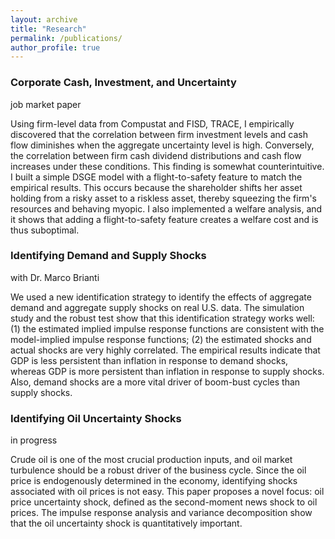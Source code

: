 ```yaml
---
layout: archive
title: "Research"
permalink: /publications/
author_profile: true
---
```



### Corporate Cash, Investment, and Uncertainty
job market paper

Using firm-level data from Compustat and FISD, TRACE, I empirically discovered that the correlation between firm investment levels and cash flow diminishes when the aggregate uncertainty level is high. Conversely, the correlation between firm cash dividend distributions and cash flow increases under these conditions. This finding is somewhat counterintuitive. I built a simple DSGE model with a flight-to-safety feature to match the empirical results. This occurs because the shareholder shifts her asset holding from a risky asset to a riskless asset, thereby squeezing the firm's resources and behaving myopic. I also implemented a welfare analysis, and it shows that adding a flight-to-safety feature creates a welfare cost and is thus suboptimal.


### Identifying Demand and Supply Shocks
with Dr. Marco Brianti

We used a new identification strategy to identify the effects of aggregate demand and aggregate supply shocks on real U.S. data. The simulation study and the robust test show that this identification strategy works well: (1) the estimated implied impulse response functions are consistent with the model-implied impulse response functions; (2) the estimated shocks and actual shocks are very highly correlated. The empirical results indicate that GDP is less persistent than inflation in response to demand shocks, whereas GDP is more persistent than inflation in response to supply shocks. Also, demand shocks are a more vital driver of boom-bust cycles than supply shocks.


### Identifying Oil Uncertainty Shocks
in progress

Crude oil is one of the most crucial production inputs, and oil market turbulence should be a robust driver of the business cycle. Since the oil price is endogenously determined in the economy, identifying shocks associated with oil prices is not easy. This paper proposes a novel focus: oil price uncertainty shock, defined as the second-moment news shock to oil prices. The impulse response analysis and variance decomposition show that the oil uncertainty shock is quantitatively important.

